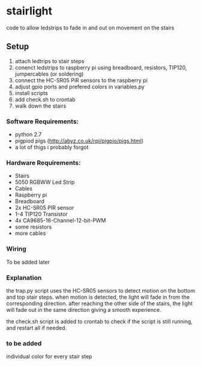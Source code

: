 # stairlight
code to allow ledstrips to fade in and out on movement on the stairs
## Setup

1. attach ledtrips to stair steps
1. conenct ledstrips to raspberry pi using breadboard, resistors, TIP120, jumpercables (or soldering) 
1. connect the HC-SR05 PiR sensors to the raspberry pi
1. adjust gpio ports and prefered colors in variables.py
1. install scripts
1. add check.sh to crontab
1. walk down the stairs  

### Software Requirements:
+ python 2.7
+ pigpiod pigs (http://abyz.co.uk/rpi/pigpio/pigs.html)
+ a lot of thigs i probably forgot

### Hardware Requirements:

+ Stairs
+ 5050 RGBWW Led Strip
+ Cables
+ Raspberry pi
+ Breadboard
+ 2x HC-SR05 PIR sensor
+ 1-4 TIP120 Transistor
+ 4x CA9685-16-Channel-12-bit-PWM
+ some resistors
+ more cables

### Wiring
To be added later

### Explanation

the trap.py script uses the HC-SR05 sensors to detect motion on the bottom and top stair steps. when motion is detected, the light will fade in from the corresponding direction. after reaching the other side of the stairs, the light will fade out in the same direction giving a smooth experience.

the check.sh script is added to crontab to check if the script is still running, and restart all if needed.

### to be added

individual color for every stair step
